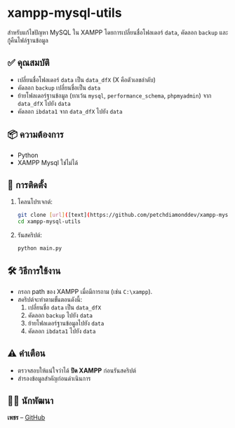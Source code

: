 # xampp-mysql-utils

สำหรับแก้ไขปัญหา MySQL ใน XAMPP โดยการเปลี่ยนชื่อโฟลเดอร์ `data`, คัดลอก `backup` และกู้คืนไฟล์ฐานข้อมูล

## ✅ คุณสมบัติ
- เปลี่ยนชื่อโฟลเดอร์ `data` เป็น `data_dfX` (X คือตัวเลขลำดับ)
- คัดลอก `backup` เปลี่ยนชื่อเป็น `data`
- ย้ายโฟลเดอร์ฐานข้อมูล (ยกเว้น `mysql`, `performance_schema`, `phpmyadmin`) จาก `data_dfX` ไปยัง `data`
- คัดลอก `ibdata1` จาก `data_dfX` ไปยัง `data`

## 📦 ความต้องการ
- Python 
- XAMPP Mysql ใช่ไม่ได้

## 🚀 การติดตั้ง
1. โคลนโปรเจกต์:
   ```bash
   git clone [url]([text](https://github.com/petchdiamonddev/xampp-mysql-utils))
   cd xampp-mysql-utils
   ```

2. รันสคริปต์:
   ```bash
   python main.py
   ```

## 🛠️ วิธีการใช้งาน
- กรอก path ของ XAMPP เมื่อมีการถาม (เช่น `C:\xampp`).
- สคริปต์จะทำตามขั้นตอนดังนี้:
  1. เปลี่ยนชื่อ `data` เป็น `data_dfX`
  2. คัดลอก `backup` ไปยัง `data`
  3. ย้ายโฟลเดอร์ฐานข้อมูลไปยัง `data`
  4. คัดลอก `ibdata1` ไปยัง `data`

## ⚠️ คำเตือน
- ตรวจสอบให้แน่ใจว่าได้ **ปิด XAMPP** ก่อนรันสคริปต์
- สำรองข้อมูลสำคัญก่อนดำเนินการ

## 🧑‍💻 นักพัฒนา
**เพชร** – [GitHub](https://github.com/petchdiamonddev)

